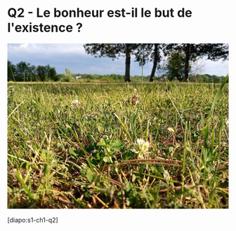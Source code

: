 # Q2 - Le bonheur est-il le but de l'existence ?

![](https://github.com/eyssette/images/blob/main/img/brins-herbe.jpeg?raw=true)

[diapo:s1-ch1-q2]
